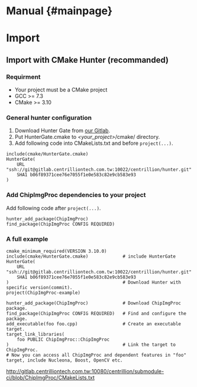 Manual {#mainpage}
===

# Import

## Import with CMake Hunter (recommanded)

### Requirment
* Your project must be a CMake project
* GCC >= 7.3
* CMake >= 3.10

### General hunter configuration

1. Download Hunter Gate from [our Gitlab](http://gitlab.centrilliontech.com.tw:10080/centrillion/gate/blob/URL-git-commit/cmake/HunterGate.cmake).
2. Put HunterGate.cmake to *\<your_project\>*/cmake/ directory.
3. Add following code into CMakeLists.txt and before ```project(...)```.

```
include(cmake/HunterGate.cmake)
HunterGate(
    URL "ssh://git@gitlab.centrilliontech.com.tw:10022/centrillion/hunter.git"
    SHA1 b06f89371cee76e7055f1e0e583c82e9cb583e93
)
```

### Add ChipImgProc dependencies to your project

Add following code after ```project(...)```.
```
hunter_add_package(ChipImgProc)
find_package(ChipImgProc CONFIG REQUIRED)
```

### A full example

```
cmake_minimum_required(VERSION 3.10.0)
include(cmake/HunterGate.cmake)             # include HunterGate
HunterGate(
    URL "ssh://git@gitlab.centrilliontech.com.tw:10022/centrillion/hunter.git"
    SHA1 b06f89371cee76e7055f1e0e583c82e9cb583e93
)                                           # Download Hunter with specific version(commit).
project(ChipImgProc-example)

hunter_add_package(ChipImgProc)             # Download ChipImgProc package.
find_package(ChipImgProc CONFIG REQUIRED)   # Find and configure the package.
add_executable(foo foo.cpp)                 # Create an executable target.
target_link_libraries(
    foo PUBLIC ChipImgProc::ChipImgProc
)                                           # Link the target to ChipImgProc.
# Now you can access all ChipImgProc and dependent features in "foo" target, include Nucleona, Boost, OpenCV etc.
```
http://gitlab.centrilliontech.com.tw:10080/centrillion/submodule-ci/blob/ChipImgProc/CMakeLists.txt
